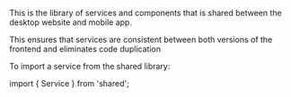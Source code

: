 This is the library of services and components that is shared between the desktop website and mobile app.

This ensures that services are consistent between both versions of the frontend and eliminates code duplication

To import a service from the shared library:

import { Service } from 'shared';